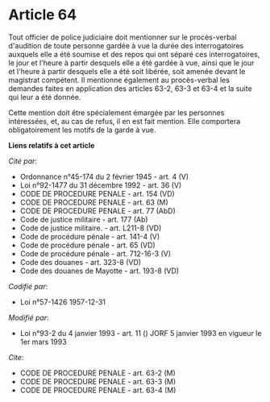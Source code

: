 # Article 64

Tout officier de police judiciaire doit mentionner sur le procès-verbal d'audition de toute personne gardée à vue la durée
des interrogatoires auxquels elle a été soumise et des repos qui ont séparé ces interrogatoires, le jour et l'heure à partir
desquels elle a été gardée à vue, ainsi que le jour et l'heure à partir desquels elle a été soit libérée, soit amenée devant
le magistrat compétent. Il mentionne également au procès-verbal les demandes faites en application des articles 63-2, 63-3 et
63-4 et la suite qui leur a été donnée.

Cette mention doit être spécialement émargée par les personnes intéressées, et, au cas de refus, il en est fait mention. Elle
comportera obligatoirement les motifs de la garde à vue.

**Liens relatifs à cet article**

_Cité par_:

  - Ordonnance n°45-174 du 2 février 1945 - art. 4 (V)
  - Loi n°92-1477 du 31 décembre 1992 - art. 36 (V)
  - CODE DE PROCEDURE PENALE - art. 154 (VD)
  - CODE DE PROCEDURE PENALE - art. 63 (M)
  - CODE DE PROCEDURE PENALE - art. 77 (AbD)
  - Code de justice militaire - art. 177 (Ab)
  - Code de justice militaire. - art. L211-8 (VD)
  - Code de procédure pénale - art. 141-4 (V)
  - Code de procédure pénale - art. 65 (VD)
  - Code de procédure pénale - art. 712-16-3 (V)
  - Code des douanes - art. 323-8 (VD)
  - Code des douanes de Mayotte - art. 193-8 (VD)

_Codifié par_:

  - Loi n°57-1426 1957-12-31

_Modifié par_:

  - Loi n°93-2 du 4 janvier 1993 - art. 11 () JORF 5 janvier 1993 en vigueur le 1er mars 1993

_Cite_:

  - CODE DE PROCEDURE PENALE - art. 63-2 (M)
  - CODE DE PROCEDURE PENALE - art. 63-3 (M)
  - CODE DE PROCEDURE PENALE - art. 63-4 (M)

